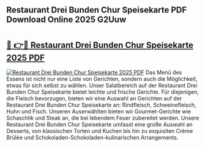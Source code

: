 ## Restaurant Drei Bunden Chur Speisekarte PDF Download Online 2025 G2Uuw

# <h2><a href="http://gcc3rhl.nevu.top/?p=Restaurant+Drei+Bunden+Chur+Speisekarte">🔗 👉🔴 Restaurant Drei Bunden Chur Speisekarte 2025 PDF</a></h2>

[![Restaurant Drei Bunden Chur Speisekarte 2025 PDF](https://i.imgur.com/dBaPXMq.png)](http://gcc3rhl.nevu.top/?p=Restaurant+Drei+Bunden+Chur+Speisekarte)
Das Menü des Essens ist nicht nur eine Liste von Gerichten, sondern auch die Möglichkeit, etwas für sich selbst zu wählen. Unser Salatbereich auf der Restaurant Drei Bunden Chur Speisekarte bietet leichte und frische Gerichte. Für diejenigen, die Fleisch bevorzugen, bieten wir eine Auswahl an Gerichten auf der Restaurant Drei Bunden Chur Speisekarte an: Rindfleisch, Schweinefleisch, Huhn und Fisch. Unseren Auserwählten bieten wir Gourmet-Gerichte wie Schaschlik und Steak an, die bei lebendem Feuer zubereitet werden. Unsere Restaurant Drei Bunden Chur Speisekarte umfasst eine große Auswahl an Desserts, von klassischen Torten und Kuchen bis hin zu exquisiten Crème Brûlée und Schokoladen-Schokoladen-kulinarischen Arrangements.
